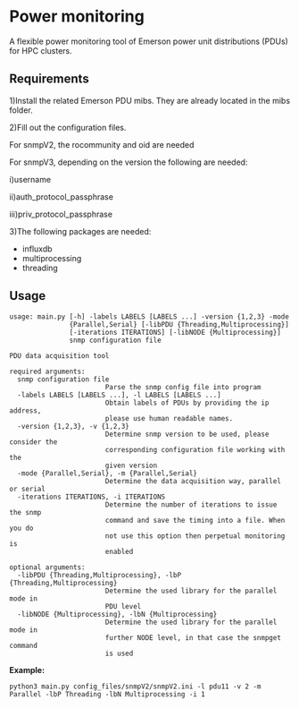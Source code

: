 # Power monitoring
A flexible power monitoring tool of Emerson power unit distributions (PDUs) for HPC clusters.

## Requirements

1)Install the related Emerson PDU mibs. They are already located in the mibs folder.

2)Fill out the configuration files.

For snmpV2, the rocommunity and oid are needed

For snmpV3, depending on the version the following are needed:

  i)username

  ii)auth_protocol_passphrase

  iii)priv_protocol_passphrase

3)The following packages are needed:

* influxdb
* multiprocessing
* threading

## Usage
```
usage: main.py [-h] -labels LABELS [LABELS ...] -version {1,2,3} -mode
               {Parallel,Serial} [-libPDU {Threading,Multiprocessing}]
               [-iterations ITERATIONS] [-libNODE {Multiprocessing}]
               snmp configuration file

PDU data acquisition tool

required arguments:
  snmp configuration file
                        Parse the snmp config file into program
  -labels LABELS [LABELS ...], -l LABELS [LABELS ...]
                        Obtain labels of PDUs by providing the ip address,
                        please use human readable names.
  -version {1,2,3}, -v {1,2,3}
                        Determine snmp version to be used, please consider the
                        corresponding configuration file working with the
                        given version
  -mode {Parallel,Serial}, -m {Parallel,Serial}
                        Determine the data acquisition way, parallel or serial
  -iterations ITERATIONS, -i ITERATIONS
                        Determine the number of iterations to issue the snmp
                        command and save the timing into a file. When you do
                        not use this option then perpetual monitoring is
                        enabled

optional arguments:
  -libPDU {Threading,Multiprocessing}, -lbP {Threading,Multiprocessing}
                        Determine the used library for the parallel mode in
                        PDU level
  -libNODE {Multiprocessing}, -lbN {Multiprocessing}
                        Determine the used library for the parallel mode in
                        further NODE level, in that case the snmpget command
                        is used

```

**Example:**

```
python3 main.py config_files/snmpV2/snmpV2.ini -l pdu11 -v 2 -m Parallel -lbP Threading -lbN Multiprocessing -i 1
```
